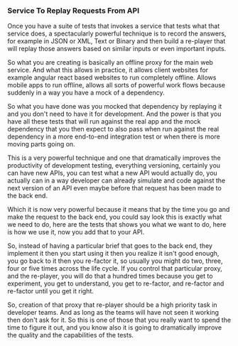 ###  Service To Replay Requests From API

Once you have a suite of tests that invokes a service that tests what that service does, a spectacularly powerful technique is to record the answers, for example in JSON or XML, Text or Binary and then build a re-player that will replay those answers based on similar inputs or even important inputs.

So what you are creating is basically an offline proxy for the main web service. And what this allows in practice, it allows client websites for example angular react based websites to run completely offline. Allows mobile apps to run offline, allows all sorts of powerful work flows because suddenly in a way you have a mock of a dependency.

So what you have done was you mocked that dependency by replaying it and you don't need to have it for development. And the power is that you have all these tests that will run against the real app and the mock dependency that you then expect to also pass when run against the real dependency in a more end-to-end integration test or when there is more moving parts going on.

This is a very powerful technique and one that dramatically improves the productivity of development testing, everything versioning, certainly you can have new APIs, you can test what a new API would actually do, you actually can in a way developer can already simulate and code against the next version of an API even maybe before that request has been made to the back end.

Which it is now very powerful because it means that by the time you go and make the request to the back end, you could say look this is exactly what we need to do, here are the tests that shows you what we want to do, here is how we use it, now you add that to your API.

So, instead of having a particular brief that goes to the back end, they implement it then you start using it then you realize it isn't good enough, you go back to it then you re-factor it, so usually you might do two, three, four or five times across the life cycle. If you control that particular proxy, and the re-player, you will do that a hundred times because you get to experiment, you get to understand, you get to re-factor, and re-factor and re-factor until you get it right.

So, creation of that proxy that re-player should be a high priority task in developer teams. And as long as the teams will have not seen it working then don't ask for it. So this is one of those that you really want to spend the time to figure it out, and you know also it is going to dramatically improve the quality and the capabilities of the tests.
